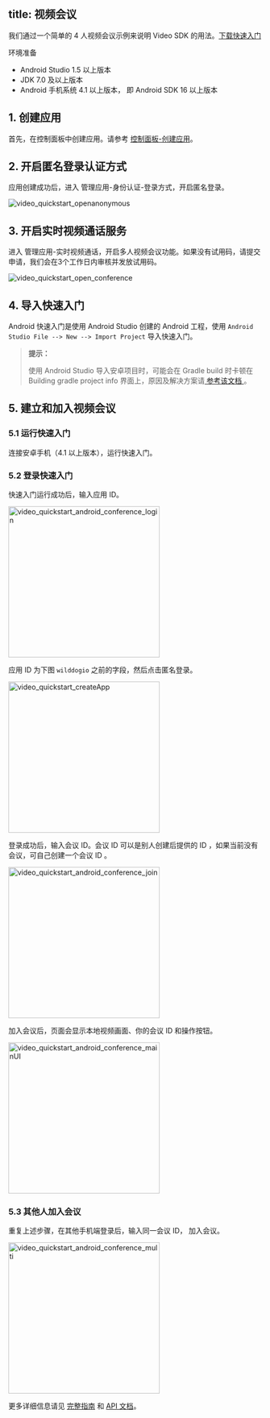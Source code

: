 
title: 视频会议
---
我们通过一个简单的 4 人视频会议示例来说明 Video SDK 的用法。[下载快速入门](https://github.com/WildDogTeam/video-demo-android-conference/archive/master.zip)

<div class="env">
    <p class="env-title">环境准备</p>
    <ul>
        <li> Android Studio 1.5 以上版本 </li>
        <li> JDK 7.0 及以上版本 </li>
        <li> Android 手机系统 4.1 以上版本， 即 Android SDK 16 以上版本 </li>
    </ul>
</div>


## 1. 创建应用


首先，在控制面板中创建应用。请参考 [控制面板-创建应用](/console/creat.html)。

## 2. 开启匿名登录认证方式

应用创建成功后，进入 管理应用-身份认证-登录方式，开启匿名登录。

<img src='/images/openanonymous.png' alt="video_quickstart_openanonymous">

## 3. 开启实时视频通话服务

进入 管理应用-实时视频通话，开启多人视频会议功能。如果没有试用码，请提交申请，我们会在3个工作日内审核并发放试用码。

<img src='/images/video_quickstart_open_conference.jpg' alt="video_quickstart_open_conference">

## 4. 导入快速入门

Android 快速入门是使用 Android Studio 创建的 Android 工程，使用 `Android Studio File --> New --> Import Project` 导入快速入门。

<blockquote class="notice">
  <p><strong>提示：</strong></p>
  使用 Android Studio 导入安卓项目时，可能会在 Gradle build 时卡顿在 Building gradle project info 界面上，原因及解决方案请<a href='https://github.com/WildDogTeam/wilddog-doc2/blob/master/Android%20Studio%20Gradle%20%E9%85%8D%E7%BD%AE%E8%A7%A3%E5%86%B3%E6%96%B9%E6%A1%88.md'> 参考该文档 </a>。
</blockquote>

## 5. 建立和加入视频会议

### 5.1 运行快速入门

连接安卓手机（4.1 以上版本），运行快速入门。

### 5.2 登录快速入门

快速入门运行成功后，输入应用 ID。

<img src='/images/video_quickstart_android_conference_login.jpg' alt="video_quickstart_android_conference_login" width="300" >

应用 ID 为下图 `wilddogio` 之前的字段，然后点击匿名登录。

<img src='/images/video_quickstart_createApp.png' alt="video_quickstart_createApp" width="300" >

登录成功后，输入会议 ID。会议 ID 可以是别人创建后提供的 ID ，如果当前没有会议，可自己创建一个会议 ID 。

<img src='/images/video_quickstart_android_conference_join.jpg' alt="video_quickstart_android_conference_join" width="300" >

加入会议后，页面会显示本地视频画面、你的会议 ID 和操作按钮。

<img src='/images/video_quickstart_android_conference_mainUI.png' alt="video_quickstart_android_conference_mainUI" width="300" >

### 5.3 其他人加入会议


重复上述步骤，在其他手机端登录后，输入同一会议 ID， 加入会议。

<img src='/images/video_quickstart_android_conference_multi.png' alt="video_quickstart_android_conference_multi" width="300" >




更多详细信息请见 [完整指南](/guide/video/core.html) 和  [API 文档](/api/video/android/video.html)。
